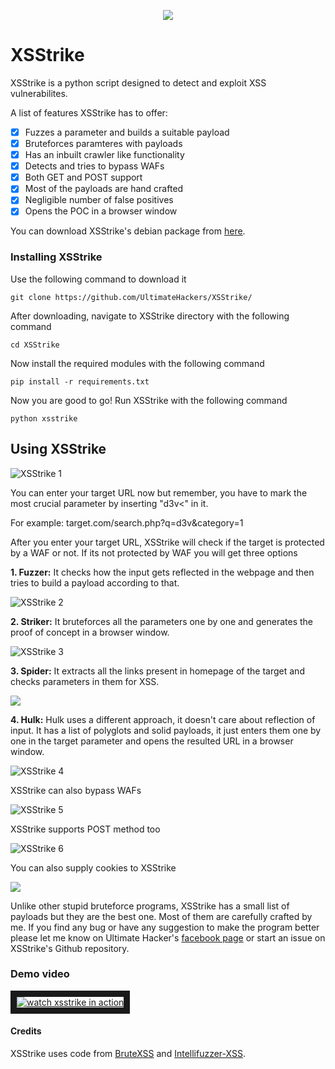 <p align="middle"><img src='https://i.imgur.com/TKMnPRJ.png' /></p>

# XSStrike
XSStrike is a python script designed to detect and exploit XSS vulnerabilites.

A list of features XSStrike has to offer:

- [x] Fuzzes a parameter and builds a suitable payload
- [x] Bruteforces paramteres with payloads
- [x] Has an inbuilt crawler like functionality
- [x] Detects and tries to bypass WAFs
- [x] Both GET and POST support
- [x] Most of the payloads are hand crafted
- [x] Negligible number of false positives
- [x] Opens the POC in a browser window

You can download XSStrike's debian package from <a href="http://s000.tinyupload.com/?file_id=59938473688400227490">here</a>.
### Installing XSStrike
Use the following command to download it
```
git clone https://github.com/UltimateHackers/XSStrike/
```
After downloading, navigate to XSStrike directory with the following command
```
cd XSStrike
```
Now install the required modules with the following command
```
pip install -r requirements.txt
```
Now you are good to go! Run XSStrike with the following command
```
python xsstrike
```
## Using XSStrike

![XSStrike 1]( http://teamultimate.in/wp-content/uploads/2017/06/Screenshot-from-2017-06-26-15-12-19.png "Screenshot")

You can enter your target URL now but remember, you have to mark the most crucial parameter by inserting "d3v<" in it.

For example: target.com/search.php?q=d3v&category=1

After you enter your target URL, XSStrike will check if the target is protected by a WAF or not.
If its not protected by WAF you will get three options

<b>1. Fuzzer:</b> It checks how the input gets reflected in the webpage and then tries to build a payload according to that.

![XSStrike 2]( http://teamultimate.in/wp-content/uploads/2017/06/Screenshot-from-2017-06-26-15-14-29.png "Screenshot 2")

<b>2. Striker:</b> It bruteforces all the parameters one by one and generates the proof of concept in a browser window.

![XSStrike 3]( http://teamultimate.in/wp-content/uploads/2017/06/Screenshot-from-2017-06-26-15-15-24.png "Screenshot 3")

<b>3. Spider:</b> It extracts all the links present in homepage of the target and checks parameters in them for XSS.

<img src='https://i.imgur.com/2oyYu5j.png' />

<b>4. Hulk:</b> Hulk uses a different approach, it doesn't care about reflection of input. It has a list of polyglots and solid payloads, it just enters them one by one in the target parameter and opens the resulted URL in a browser window.

![XSStrike 4]( http://teamultimate.in/wp-content/uploads/2017/06/Screenshot-from-2017-06-26-15-16-36.png "Screenshot 4")

XSStrike can also bypass WAFs

![XSStrike 5]( http://teamultimate.in/wp-content/uploads/2017/06/Screenshot-from-2017-06-26-15-17-29.png "Screenshot 5")

XSStrike supports POST method too

![XSStrike 6]( http://teamultimate.in/wp-content/uploads/2017/06/Screenshot-from-2017-06-28-17-51-24.png "Screenshot 6")

You can also supply cookies to XSStrike

<img src='https://i.imgur.com/PwCRUgB.png' />

Unlike other stupid bruteforce programs, XSStrike has a small list of payloads but they are the best one. Most of them are carefully crafted by me.
If you find any bug or have any suggestion to make the program better please let me know on Ultimate Hacker's [facebook page](https://www.facebook.com/weareultimates) or start an issue on XSStrike's Github repository.
### Demo video
<a href="https://youtu.be/8R_5EjIeFe4" target="_blank"><img src="http://teamultimate.in/wp-content/uploads/2017/06/Screenshot-from-2017-06-29-16-59-48.png" 
alt="watch xsstrike in action" border="10" /></a>

#### Credits
XSStrike uses code from [BruteXSS](https://github.com/shawarkhanethicalhacker/BruteXSS) and [Intellifuzzer-XSS](https://github.com/matthewdfuller/intellifuzz-xss).

